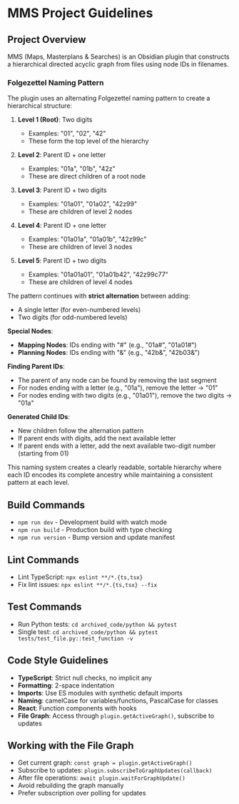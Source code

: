 # MMS Project Guidelines

## Project Overview
MMS (Maps, Masterplans & Searches) is an Obsidian plugin that constructs a hierarchical directed acyclic graph from files using node IDs in filenames.

### Folgezettel Naming Pattern

The plugin uses an alternating Folgezettel naming pattern to create a hierarchical structure:

1. **Level 1 (Root)**: Two digits 
   - Examples: "01", "02", "42"
   - These form the top level of the hierarchy

2. **Level 2**: Parent ID + one letter 
   - Examples: "01a", "01b", "42z"
   - These are direct children of a root node

3. **Level 3**: Parent ID + two digits
   - Examples: "01a01", "01a02", "42z99"
   - These are children of level 2 nodes

4. **Level 4**: Parent ID + one letter
   - Examples: "01a01a", "01a01b", "42z99c"
   - These are children of level 3 nodes

5. **Level 5**: Parent ID + two digits
   - Examples: "01a01a01", "01a01b42", "42z99c77"
   - These are children of level 4 nodes

The pattern continues with **strict alternation** between adding:
- A single letter (for even-numbered levels)
- Two digits (for odd-numbered levels)

**Special Nodes**:
- **Mapping Nodes**: IDs ending with "#" (e.g., "01a#", "01a01#")
- **Planning Nodes**: IDs ending with "&" (e.g., "42b&", "42b03&")

**Finding Parent IDs**:
- The parent of any node can be found by removing the last segment
- For nodes ending with a letter (e.g., "01a"), remove the letter → "01"
- For nodes ending with two digits (e.g., "01a01"), remove the two digits → "01a"

**Generated Child IDs**:
- New children follow the alternation pattern
- If parent ends with digits, add the next available letter
- If parent ends with a letter, add the next available two-digit number (starting from 01)

This naming system creates a clearly readable, sortable hierarchy where each ID encodes its complete ancestry while maintaining a consistent pattern at each level.

## Build Commands
- `npm run dev` - Development build with watch mode
- `npm run build` - Production build with type checking
- `npm run version` - Bump version and update manifest

## Lint Commands
- Lint TypeScript: `npx eslint **/*.{ts,tsx}`
- Fix lint issues: `npx eslint **/*.{ts,tsx} --fix`

## Test Commands
- Run Python tests: `cd archived_code/python && pytest`
- Single test: `cd archived_code/python && pytest tests/test_file.py::test_function -v`

## Code Style Guidelines
- **TypeScript**: Strict null checks, no implicit any
- **Formatting**: 2-space indentation
- **Imports**: Use ES modules with synthetic default imports
- **Naming**: camelCase for variables/functions, PascalCase for classes
- **React**: Function components with hooks
- **File Graph**: Access through `plugin.getActiveGraph()`, subscribe to updates

## Working with the File Graph
- Get current graph: `const graph = plugin.getActiveGraph()`
- Subscribe to updates: `plugin.subscribeToGraphUpdates(callback)`
- After file operations: `await plugin.waitForGraphUpdate()`
- Avoid rebuilding the graph manually
- Prefer subscription over polling for updates
